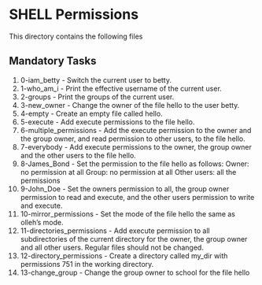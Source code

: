 # SHELL Permissions

This directory contains the following files

## Mandatory Tasks

1. 0-iam_betty - Switch the current user to betty.
2. 1-who_am_i - Print the effective username of the current user.
3. 2-groups - Print the groups of the current user.
4. 3-new_owner - Change the owner of the file hello to the user betty.
5. 4-empty - Create an empty file called hello.
6. 5-execute - Add execute permissions to the file hello.
7. 6-multiple_permissions - Add the execute permission to the owner and the group owner, and read permission to other users, to the file hello.
8. 7-everybody - Add execute permissions to the owner, the group owner and the other users to the file hello.
9. 8-James_Bond - Set the permission to the file hello as follows:
    Owner: no permission at all
    Group: no permission at all
    Other users: all the permissions
10. 9-John_Doe - Set the owners permission to all, the group owner permission to read and execute, and the other users permission to write and execute.
11. 10-mirror_permissions - Set the mode of the file hello the same as olleh’s mode.
12. 11-directories_permissions - Add execute permission to all subdirectories of the current directory for the owner, the group owner and all other users. Regular files should not be changed.
13. 12-directory_permissions - Create a directory called my_dir with permissions 751 in the working directory.
14. 13-change_group - Change the group owner to school for the file hello
